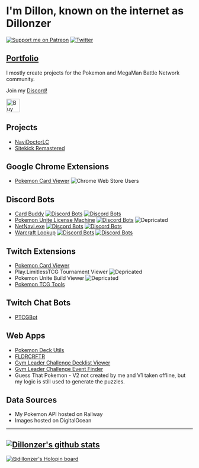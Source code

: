 # I'm Dillon, known on the internet as Dillonzer
[![Support me on Patreon](https://img.shields.io/endpoint.svg?url=https%3A%2F%2Fshieldsio-patreon.vercel.app%2Fapi%3Fusername%3Ddillonzer%26type%3Dpatrons&style=plastic)](https://patreon.com/dillonzer)
[![Twitter](https://img.shields.io/twitter/follow/dillonzer?style=social)](https://twitter.com/dillonzer)

## [Portfolio](https://dillonzer.github.io/portfolio/)

I mostly create projects for the Pokemon and MegaMan Battle Network community.

Join my [Discord!](https://discord.gg/SqpJZn2)

<a href='https://ko-fi.com/N4N1FGZLH' target='_blank'><img height='36' style='border:0px;height:36px;' src='https://storage.ko-fi.com/cdn/kofi4.png?v=3' border='0' alt='Buy Me a Coffee at ko-fi.com' /></a>

## Projects
- [NaviDoctorLC](https://github.com/functionFox/NaviDoctorLC)
- [Sitekick Remastered](https://sitekickremastered.com/)

## Google Chrome Extensions
- [Pokemon Card Viewer](https://chrome.google.com/webstore/detail/pokemon-card-viewer/gghbibmmhicbfkdoagleficgjonempcm?hl=en&authuser=0) ![Chrome Web Store Users](https://img.shields.io/chrome-web-store/users/gghbibmmhicbfkdoagleficgjonempcm)

## Discord Bots
- [Card Buddy](https://top.gg/bot/642081991071891469) [![Discord Bots](https://top.gg/api/widget/status/642081991071891469.svg)](https://top.gg/bot/642081991071891469) [![Discord Bots](https://top.gg/api/widget/servers/642081991071891469.svg)](https://top.gg/bot/642081991071891469)
- [Pokemon Unite License Machine](https://top.gg/bot/867595735380918272) [![Discord Bots](https://top.gg/api/widget/servers/867595735380918272.svg)](https://top.gg/bot/867595735380918272)
![Depricated](https://img.shields.io/badge/DEPRICATED-red)
- [NetNavi.exe](https://top.gg/bot/1093221391765098567) [![Discord Bots](https://top.gg/api/widget/status/1093221391765098567.svg)](https://top.gg/bot/1093221391765098567) [![Discord Bots](https://top.gg/api/widget/servers/1093221391765098567.svg)](https://top.gg/bot/1093221391765098567)
- [Warcraft Lookup](https://top.gg/bot/1252000060867215490) [![Discord Bots](https://top.gg/api/widget/status/1252000060867215490.svg)](https://top.gg/bot/1252000060867215490) [![Discord Bots](https://top.gg/api/widget/servers/1252000060867215490.svg)](https://top.gg/bot/1252000060867215490)

## Twitch Extensions
- [Pokemon Card Viewer](https://dashboard.twitch.tv/extensions/nrrvpf717ckxt3g6k48vlbi7jonv8x)
- Play.LimitlessTCG Tournament Viewer
![Depricated](https://img.shields.io/badge/DEPRICATED-red)
- Pokemon Unite Build Viewer
![Depricated](https://img.shields.io/badge/DEPRICATED-red)
- [Pokemon TCG Tools](https://dashboard.twitch.tv/extensions/bf7z4pzhly2scjpl4py0iwzk0g0tu3)

## Twitch Chat Bots
- [PTCGBot](https://dillonzer.github.io/ptcgBot.html)

## Web Apps
- [Pokemon Deck Utils](https://dillonzer.github.io/Pokemon_Deck_Utils/index.html)
- [FLDRCRFTR](https://dillonzer.github.io/folder_crafter.html)
- [Gym Leader Challenge Decklist Viewer](https://gymleaderchallenge.com/decklist-viewer/)
- [Gym Leader Challenge Event Finder](https://gymleaderchallenge.com/event-finder/)
- Guess That Pokemon - V2 not created by me and V1 taken offline, but my logic is still used to generate the puzzles.

## Data Sources
- My Pokemon API hosted on Railway
- Images hosted on DigitalOcean

------------
[![Dillonzer's github stats](https://github-readme-stats.vercel.app/api?username=Dillonzer&theme=blue-green)](https://github.com/anuraghazra/github-readme-stats)
------------
[![@dillonzer's Holopin board](https://holopin.io/api/user/board?user=dillonzer)](https://holopin.io/@dillonzer)

